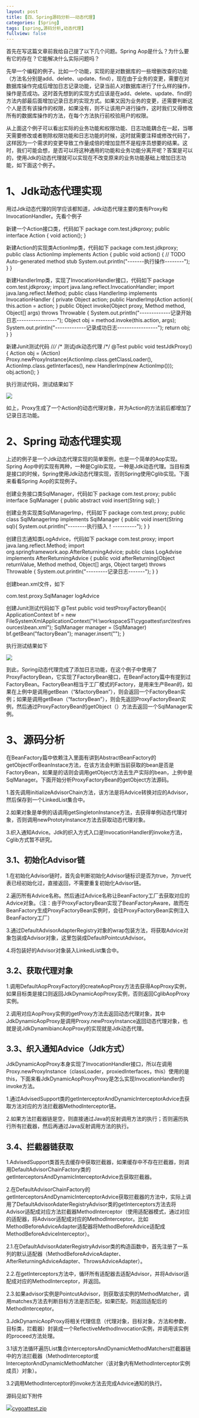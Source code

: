 ```yaml
---
layout: post
title: [四、Spring源码分析——动态代理]
categories: [Spring]
tags: [spring,源码分析,动态代理]
fullview: false
---
```

首先在写这篇文章前我给自己提了以下几个问题。Spring Aop是什么？为什么要有它的存在？它能解决什么实际问题吗？

先举一个编程的例子。比如一个功能，实现的是对数据库的一些增删改查的功能（方法名分别是add、delete、update、find），现在由于业务的变更，需要在对数据库操作完成后增加日志记录功能，记录当前人对数据库进行了什么样的操作，操作是否成功。这时首先想到的实现方式应该是在add、delete、update、find的方法内部最后面增加记录日志的实现方式。如果又因为业务的变更，还需要判断这个人是否有该操作的权限，如果没有，则不让该用户进行操作，这时我们又得修改所有的数据库操作的方法，在每个方法执行前校验用户的权限。

从上面这个例子可以看出实际的业务功能和权限功能、日志功能耦合在一起，当哪天需要修改或者剔除权限功能和日志功能的时候，这时就需要注释或修改代码了，这样因为一个需求的变更导致工作量成倍的增加显然不是程序员想要的结果。这时，我们可能会想，是否可以将这种通用的功能和业务功能分离开呢？答案是可以的，使用Jdk的动态代理就可以实现在不改变原来的业务功能基础上增加日志功能，如下面这个例子。

# 1、Jdk动态代理实现

用过Jdk动态代理的同学应该都知道，Jdk动态代理主要的类有Proxy和InvocationHandler。先看个例子

新建一个Action接口类，代码如下
package com.test.jdkproxy; public interface Action { void action(); }

新建Action的实现类ActionImp类，代码如下
package com.test.jdkproxy; public class ActionImp implements Action { public void action() { // TODO Auto-generated method stub System.out.println("-------执行操作--------"); } }

新建HandlerImp类，实现了InvocationHandler接口，代码如下
package com.test.jdkproxy; import java.lang.reflect.InvocationHandler; import java.lang.reflect.Method; public class HandlerImp implements InvocationHandler { private Object action; public HandlerImp(Action action){ this.action = action; } public Object invoke(Object proxy, Method method, Object[] args) throws Throwable { System.out.println("-------------记录开始日志-----------------"); Object obj = method.invoke(this.action, args); System.out.println("-------------记录成功日志-----------------"); return obj; } }

新建Junit测试代码
//*/* /* 测试jdk动态代理 /*/ @Test public void testJdkProxy(){ Action obj = (Action) Proxy.newProxyInstance(ActionImp.class.getClassLoader(), ActionImp.class.getInterfaces(), new HandlerImp(new ActionImp())); obj.action(); }

执行测试代码，测试结果如下

![](http://file.ctosb.com/upload/image/20170705/1499240419445021867.png)

如上，Proxy生成了一个Action的动态代理对象，并为Action的方法前后都增加了记录日志功能。

# 2、Spring 动态代理实现

上述的例子是一个Jdk动态代理实现的简单案例，也是一个简单的Aop实现。Spring Aop中的实现有两种，一种是Cglib实现，一种是Jdk动态代理。当目标类是接口的时候，Spring使用Jdk动态代理实现，否则Spring使用Cglib实现。下面来看看Spring Aop的实现例子。

创建业务接口类SqlManager，代码如下
package com.test.proxy; public interface SqlManager { public abstract void insert(String sql); }

创建业务实现类SqlManagerImp，代码如下
package com.test.proxy; public class SqlManagerImp implements SqlManager { public void insert(String sql){ System.out.println("--------执行插入！----------"); } }

创建日志通知类LogAdvice，代码如下
package com.test.proxy; import java.lang.reflect.Method; import org.springframework.aop.AfterReturningAdvice; public class LogAdvise implements AfterReturningAdvice { public void afterReturning(Object returnValue, Method method, Object[] args, Object target) throws Throwable { System.out.println("---------记录日志-------"); } }

创建bean.xml文件，如下
<?xml version="1.0" encoding="UTF-8"?> <beans xmlns:xsi="http://www.w3.org/2001/XMLSchema-instance" xmlns="http://www.springframework.org/schema/beans" xmlns:aop="http://www.springframework.org/schema/aop" xsi:schemaLocation="http://www.springframework.org/schema/beans http://www.springframework.org/schema/beans/spring-beans-3.0.xsd http://www.springframework.org/schema/aop http://www.springframework.org/schema/aop/spring-aop-3.0.xsd"> <bean id="sqlManager" class="com.test.proxy.SqlManagerImp" lazy-init="true"/> <bean id="logAdvice" class="com.test.proxy.LogAdvise" lazy-init="true"/> <bean id="factoryBean" class="org.springframework.aop.framework.ProxyFactoryBean"> <property name="target" ref="sqlManager"></property> <property name="proxyInterfaces"> <value>com.test.proxy.SqlManager</value> </property> <property name="interceptorNames"> <list> <value>logAdvice</value> </list> </property> </bean> </beans>

创建Junit测试代码如下
@Test public void testProxyFactoryBean(){ ApplicationContext bf = new FileSystemXmlApplicationContext("H:\\workspaceST\\cygoattest\\src\\test\\resources\\bean.xml"); SqlManager manager = (SqlManager) bf.getBean("factoryBean"); manager.insert(""); }

执行测试结果如下

![](http://file.ctosb.com/upload/image/20170705/1499240435112040594.png)

到此，Spring动态代理完成了添加日志功能，在这个例子中使用了ProxyFactoryBean，它实现了FactoryBean接口，在BeanFactory篇中有提到过FactoryBean。FactoryBean相当于工厂模式的Factory，是用来生产Bean的，如果在上例中是调用getBean（“&factoryBean”），则会返回一个FactoryBean实例；如果是调用getBean（“factoryBean”），则会先返回ProxyFactoryBean实例，然后通过ProxyFactoryBean的getObject（）方法去返回一个SqlManager实例。

# 3、源码分析

在BeanFactory篇中依赖注入里面有讲到AbstractBeanFactory的getObjectForBeanInstace方法，在该方法会判断当前获取的bean是否是FactoryBean，如果是的话则会调用getObject方法去生产实际的bean，上例中是SqlManager。下面开始分析ProxyFactoryBean的getObject方法源码。

1.首先调用initializeAdvisorChain方法，该方法是将Advice转换对应的Advisor，然后保存到一个LinkedList集合中。

2.如果对象是单例的话调用getSingletonInstance方法，去获得单例动态代理对象，否则调用newPrototyInstance方法去获取动态代理对象。

3.织入通知Advice。Jdk的织入方式入口是InvocationHandler的invoke方法，Cglib方式暂不研究。

## 3.1、初始化Advisor链

1.在初始化Advisor链时，首先会判断初始化Advisor链标识是否为true，为true代表已经初始化过，直接返回，不需要重复初始化Advisor链。

2.遍历所有Advice名称。然后通过Advice名称让BeanFactory工厂去获取对应的Advice对象。（注：由于ProxyFactoryBean实现了BeanFactoryAware，故而在BeanFactory生成ProxyFactoryBean实例时，会往ProxyFactoryBean实例注入BeanFactory工厂）

3.通过DefaultAdvisorAdapterRegistry对象的wrap包装方法，将获取Advice对象包装成Advisor对象，这里包装成DefaultPointcutAdvisor。

4.将包装好的Advisor对象装入LinkedList集合中。

## 3.2、获取代理对象

1.调用DefaultAopProxyFactory的createAopProxy方法去获得AopProxy实例，如果目标类是接口则返回JdkDynamicAopProxy实例，否则返回CglibAopProxy实例。

2.调用对应AopProxy实例的getProxy方法去返回动态代理对象，其中JdkDynamicAopProxy是调用Proxy.newProxyInstance返回动态代理对象，也就是说JdkDynamibiancAopProxy的实现就是Jdk动态代理。

## 3.3、织入通知Advice（Jdk方式）

JdkDynamicAopProxy本身实现了InvocationHandler接口，所以在调用Proxy.newProxyInstance（classLoader，proxiedInterfaces，this）使用的是this，下面来看JdkDynamicAopProxyProxy是怎么实现InvocationHandler的invoke方法。

1.通过AdvisedSupport类的getInterceptorAndDynamicInterceptorAdvice去获取方法对应的方法拦截器MethodInterceptor链。

2.如果方法拦截器链是空，则直接通过Java的反射调用方法的执行；否则遍历执行所有拦截器，然后再通过Java反射调用方法的执行。

## 3.4、拦截器链获取

1.AdvisedSupport类首先去缓存中获取拦截器，如果缓存中不存在拦截器，则调用DefaultAdvisorChainFactory类的getInterceptorsAndDynamicInterceptorAdvice去获取拦截器。

2.在DefaultAdvisorChainFactory的getInterceptorsAndDynamicInterceptorAdvice获取拦截器的方法中，实际上调用了DefaultAdvisorAdaterRegistryAdvisor类的getInterceptors方法去将Advisor适配成对应方法拦截器MethodInterceptor（使用适配器模式，通过对应的适配器，将Advisor适配成对应的MethodInterceptor。比如MethodBeforeAdviceAdapter适配器将MethodBeforeAdvice适配成MethodBeforeAdviceInterceptor）。

2.1.在DefaultAdvisorAdaterRegistryAdvisor类的构造函数中，首先注册了一系列的默认适配器（MethodBeforeAdviceAdapter、AfterReturningAdviceAdapter、ThrowsAdviceAdapter）。

2.2.在getInterceptors方法中，循环所有适配器去适配Advisor，并将Advisor适配成对应的MethodInterceptor，并返回。

2.3.如果advisor实例是PointcutAdvisor，则获取该实例的MethodMatcher，调用matches方法去判断目标方法是否匹配，如果匹配，则返回适配后的MethodInterceptor。

3.JdkDynamicAopProxy将相关代理信息（代理对象，目标对象，方法和参数，目标类，拦截器）封装成一个ReflectiveMethodInvocation实例，并调用该实例的proceed方法处理。

3.1该方法循环遍历List集合interceptorsAndDynamicMethodMatchers拦截器链中的方法拦截器（MethodInterceptor或InterceptorAndDynamicMethodMatcher（该对象内有MethodInterceptor实例成员）对象）。

3.2调用MethodInterceptor的invoke方法去完成Advice通知的执行。

源码见如下附件

![](http://ctosb.com/ueditor/dialogs/attachment/fileTypeImages/icon_rar.gif)[cygoattest.zip](http://file.ctosb.com/upload/file/20170705/1499240490066055740.zip "cygoattest.zip")
